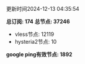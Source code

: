 更新时间2024-12-13 04:35:54

**总订阅: 174**
**总节点: 37246**
- vless节点: 12119
- hysteria2节点: 10

**google ping有效节点: 1892**
